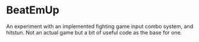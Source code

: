 # BeatEmUp
An experiment with an implemented fighting game input combo system, and hitstun.
Not an actual game but a bit of useful code as the base for one.
